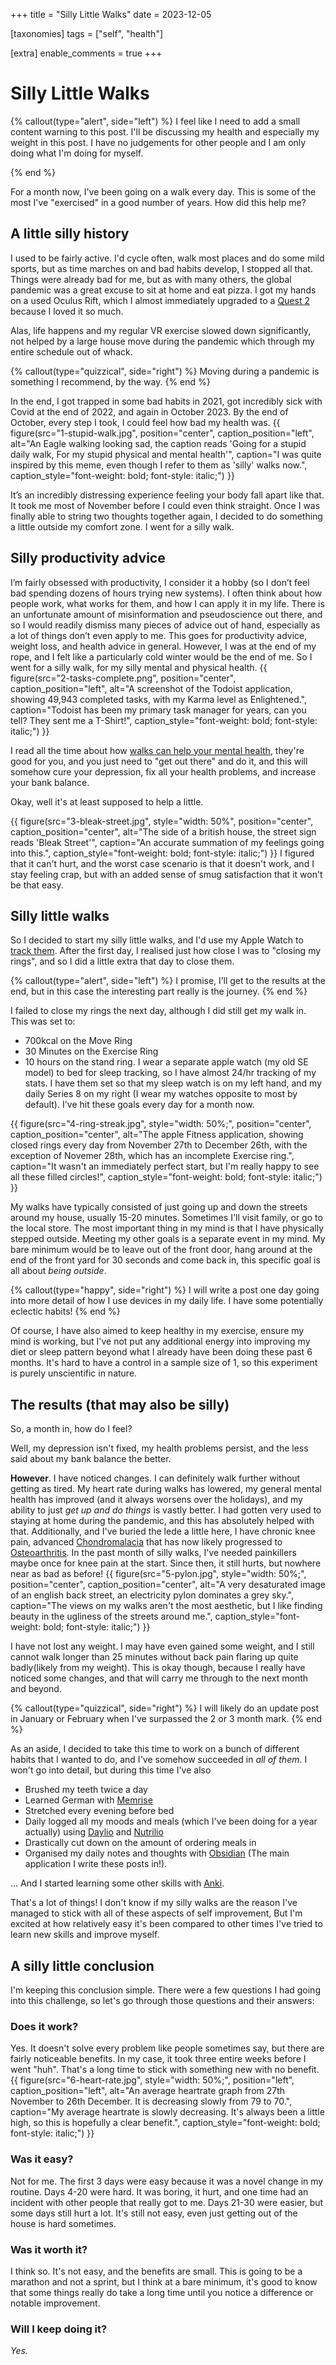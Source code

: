 +++
title = "Silly Little Walks"
date = 2023-12-05

[taxonomies]
tags = ["self", "health"]

[extra]
enable_comments = true
+++ 

# Silly Little Walks

  
{% callout(type="alert", side="left") %}
I feel like I need to add a small content warning to this post. I'll be discussing my health and especially my weight in this post. I have no judgements for other people and I am only doing what I'm doing for myself. 

{% end %}

For a month now, I've been going on a walk every day. This is some of the most I've "exercised" in a good number of years. How did this help me? 

<!-- more -->


## A little silly history
I used to be fairly active. I'd cycle often, walk most places and do some mild sports, but as time marches on and bad habits develop, I stopped all that. Things were already bad for me, but as with many others, the global pandemic was a great excuse to sit at home and eat pizza. I got my hands on a used Oculus Rift, which I almost immediately upgraded to a [Quest 2](https://www.meta.com/gb/quest/products/quest-2/) because I loved it so much.

Alas, life happens and my regular VR exercise slowed down significantly, not helped by a large house move during the pandemic which through my entire schedule out of whack.

{% callout(type="quizzical", side="right") %}
  Moving during a pandemic is something I recommend, by the way. 
{% end %}

In the end, I got trapped in some bad habits in 2021, got incredibly sick with Covid at the end of 2022, and again in October 2023. By the end of October, every step I took, I could feel how bad my health was.
{{ figure(src="1-stupid-walk.jpg",
          position="center",
          caption_position="left",
          alt="An Eagle walking looking sad, the caption reads 'Going for a stupid daily walk, For my stupid physical and mental health'",
          caption="I was quite inspired by this meme, even though I refer to them as 'silly' walks now.",
          caption_style="font-weight: bold; font-style: italic;") }}

It’s an incredibly distressing experience feeling your body fall apart like that. It took me most of November before I could even think straight.
Once I was finally able to string two thoughts together again, I decided to do something a little outside my comfort zone. I went for a silly walk.

## Silly productivity advice

I’m fairly obsessed with productivity, I consider it a hobby (so I don’t feel bad spending dozens of hours trying new systems). I often think about how people work, what works for them, and how I can apply it in my life. There is an unfortunate amount of misinformation and pseudoscience out there, and so I would readily dismiss many pieces of advice out of hand, especially as a lot of things don’t even apply to me. This goes for productivity advice, weight loss, and health advice in general. However, I was at the end of my rope, and I felt like a particularly cold winter would be the end of me. So I went for a silly walk, for my silly mental and physical health.
{{ figure(src="2-tasks-complete.png",
          position="center",
          caption_position="left",
          alt="A screenshot of the Todoist application, showing 49,943 completed tasks, with my Karma level as Enlightened.",
          caption="Todoist has been my primary task manager for years, can you tell? They sent me a T-Shirt!",
          caption_style="font-weight: bold; font-style: italic;") }}

I read all the time about how [walks can help your mental health](https://www.nhs.uk/mental-health/self-help/guides-tools-and-activities/exercise-for-depression/), they're good for you, and you just need to "get out there" and do it, and this will somehow cure your depression, fix all your health problems, and increase your bank balance.

Okay, well it's at least supposed to help a little. 

{{ figure(src="3-bleak-street.jpg",
          style="width: 50%",
          position="center",
          caption_position="center",
          alt="The side of a british house, the street sign reads 'Bleak Street'",
          caption="An accurate summation of my feelings going into this.",
          caption_style="font-weight: bold; font-style: italic;") }}
I figured that it can't hurt, and the worst case scenario is that it doesn't work, and I stay feeling crap, but with an added sense of smug satisfaction that it won't be that easy.

## Silly little walks

So I decided to start my silly little walks, and I'd use my Apple Watch to [track them](https://support.apple.com/en-gb/guide/watch/apd3bf6d85a6/watchos). After the first day, I realised just how close I was to "closing my rings", and so I did a little extra that day to close them.

{% callout(type="alert", side="left") %}
  I promise, I’ll get to the results at the end, but in this case the interesting part really is the journey.
{% end %}

I failed to close my rings the next day, although I did still get my walk in. This was set to:
- 700kcal on the Move Ring
- 30 Minutes on the Exercise Ring
- 10 hours on the stand ring.
I wear a separate apple watch (my old SE model) to bed for sleep tracking, so I have almost 24/hr tracking of my stats. I have them set so that my sleep watch is on my left hand, and my daily Series 8 on my right (I wear my watches opposite to most by default). I've hit these goals every day for a month now.

{{ figure(src="4-ring-streak.jpg",
          style="width: 50%;",
          position="center",
          caption_position="center",
          alt="The apple Fitness application, showing closed rings every day from November 27th to December 26th, with the exception of Novemer 28th, which has an incomplete Exercise ring.",
          caption="It wasn't an immediately perfect start, but I'm really happy to see all these filled circles!",
          caption_style="font-weight: bold; font-style: italic;") }}


My walks have typically consisted of just going up and down the streets around my house, usually 15-20 minutes. Sometimes I'll visit family, or go to the local store. The most important thing in my mind is that I have physically stepped outside. Meeting my other goals is a separate event in my mind. My bare minimum would be to leave out of the front door, hang around at the end of the front yard for 30 seconds and come back in, this specific goal is all about *being outside*.

{% callout(type="happy", side="right") %}
  I will write a post one day going into more detail of how I use devices in my daily life. I have some potentially eclectic habits!
{% end %}

Of course, I have also aimed to keep healthy in my exercise, ensure my mind is working, but I've not put any additional energy into improving my diet or sleep pattern beyond what I already have been doing these past 6 months. It's hard to have a control in a sample size of 1, so this experiment is purely unscientific in nature.

## The results (that may also be silly)

So, a month in, how do I feel?

Well, my depression isn't fixed, my health problems persist, and the less said about my bank balance the better.

**However**. I have noticed changes. I can definitely walk further without getting as tired. My heart rate during walks has lowered, my general mental health has improved (and it always worsens over the holidays), and my ability to just *get up and do things* is vastly better. I had gotten very used to staying at home during the pandemic, and this has absolutely helped with that. Additionally, and I've buried the lede a little here, I have chronic knee pain, advanced [Chondromalacia](https://www.merseycare.nhs.uk/patellofemoral-pain-syndrome) that has now likely progressed to [Osteoarthritis](https://www.nhs.uk/conditions/osteoarthritis/). In the past month of silly walks, I've needed painkillers maybe once for knee pain at the start. Since then, it still hurts, but nowhere near as bad as before!
{{ figure(src="5-pylon.jpg",
          style="width: 50%;",
          position="center",
          caption_position="center",
          alt="A very desaturated image of an english back street, an electricity pylon dominates a grey sky.",
          caption="The views on my walks aren't the most aesthetic, but I like finding beauty in the ugliness of the streets around me.",
          caption_style="font-weight: bold; font-style: italic;") }}

I have not lost any weight. I may have even gained some weight, and I still cannot walk longer than 25 minutes without back pain flaring up quite badly(likely from my weight). This is okay though, because I really have noticed some changes, and that will carry me through to the next month and beyond.

{% callout(type="quizzical", side="right") %}
  I will likely do an update post in January or February when I've surpassed the 2 or 3 month mark.
{% end %}

As an aside, I decided to take this time to work on a bunch of different habits that I wanted to do, and I've somehow succeeded in *all of them*. I won't go into detail, but during this time I've also
- Brushed my teeth twice a day
- Learned German with [Memrise](https://www.memrise.com)
- Stretched every evening before bed
- Daily logged all my moods and meals (which I've been doing for a year actually) using [Daylio](https://daylio.net) and [Nutrilio](https://nutrilio.net)
- Drastically cut down on the amount of ordering meals in
- Organised my daily notes and thoughts with [Obsidian](http://obsidian.md) (The main application I write these posts in!).

... And I started learning some other skills with [Anki](https://apps.ankiweb.net).

That's a lot of things! I don't know if my silly walks are the reason I've managed to stick with all of these aspects of self improvement, But I'm excited at how relatively easy it's been compared to other times I've tried to learn new skills and improve myself.

## A silly little conclusion

I'm keeping this conclusion simple. There were a few questions I had going into this challenge, so let's go through those questions and their answers:

### Does it work?
Yes. It doesn't solve every problem like people sometimes say, but there are fairly noticeable benefits. In my case, it took three entire weeks before I went "huh". That's a long time to stick with something new with no benefit.
{{ figure(src="6-heart-rate.jpg",
          style="width: 50%;",
          position="left",
          caption_position="left",
          alt="An average heartrate graph from 27th November to 26th December. It is decreasing slowly from 79 to 70.",
          caption="My average heartrate is slowly decreasing. It's always been a little high, so this is hopefully a clear benefit.",
          caption_style="font-weight: bold; font-style: italic;") }}
### Was it easy?
Not for me. The first 3 days were easy because it was a novel change in my routine. Days 4-20 were hard. It was boring, it hurt, and one time had an incident with other people that really got to me. 
Days 21-30 were easier, but some days still hurt a lot. It's still not easy, even just getting out of the house is hard sometimes.
### Was it worth it?
I think so. It's not easy, and the benefits are small. This is going to be a marathon and not a sprint, but I think at a bare minimum, it's good to know that some things really do take a long time until you notice a difference or notable improvement.
### Will I keep doing it?
*Yes.* 